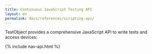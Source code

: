 ```yaml
---
title: Continuous JavaScript Testing API
layout: en
permalink: docs/references/scripting-api/
---
```


TestObject provides a comprehensive JavaScript API to write tests and access devices:

{% include nav-api.html %}
